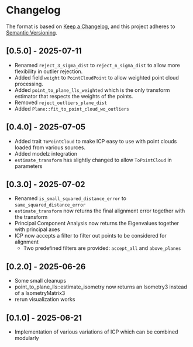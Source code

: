 # Changelog

The format is based on [Keep a Changelog](https://keepachangelog.com/en/1.0.0/),
and this project adheres to [Semantic Versioning](https://semver.org/spec/v2.0.0.html).

## [0.5.0] - 2025-07-11

- Renamed `reject_3_sigma_dist` to `reject_n_sigma_dist` to allow more flexibility in outlier rejection.
- Added field `weight` to `PointCloudPoint` to allow weighted point cloud processing.
- Added `point_to_plane_lls_weighted` which is the only transform estimator that respects the weights of the points.
- Removed `reject_outliers_plane_dist`
- Added `Plane::fit_to_point_cloud_wo_outliers`

## [0.4.0] - 2025-07-05

- Added trait `ToPointCloud` to make ICP easy to use with point clouds loaded from various sources.
- Added modelz integration
- `estimate_transform` has slightly changed to allow `ToPointCloud` in parameters

## [0.3.0] - 2025-07-02

- Renamed `is_small_squared_distance_error` to `same_squared_distance_error`
- `estimate_transform` now returns the final alignment error together with the transform
- Principal Component Analysis now returns the Eigenvalues together with principal axes
- ICP now accepts a filter to filter out points to be considered for alignment
  - Two predefined filters are provided: `accept_all` and `above_planes`

## [0.2.0] - 2025-06-26

- Some small cleanups
- point_to_plane_lls::estimate_isometry now returns an Isometry3 instead of a IsometryMatrix3
- rerun visualization works

## [0.1.0] - 2025-06-21

- Implementation of various variations of ICP which can be combined modularly

